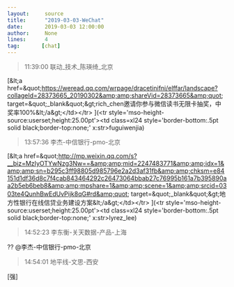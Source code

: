 ```yaml
---
layout:     source 
title:      "2019-03-03-WeChat"
date:       2019-03-03 12:00:00
author:     None
lines:      4 
tag:       [chat]
---
```

> 11:39:00  联动_技术_陈瑛绮_北京  
   
[&amp;lt;a href=&amp;quot;https://weread.qq.com/wrpage/dracetinifni/elffar/landscape?collageId=28373665_20190302&amp;amp;shareVid=28373665&amp;quot; target=&amp;quot;_blank&amp;quot;&amp;gt;rich_chen邀请你参与微信读书无限卡抽奖，中奖率100%&amp;lt;/a&amp;gt;&lt;/td&gt;&lt;/tr&gt;
](&lt;tr style='mso-height-source:userset;height:25.00pt'&gt;&lt;td class=xl24  style='border-bottom:.5pt solid black;border-top:none;' x:str&gt;fuguiwenjia)  
   
> 13:57:36  李杰-中信银行-pmo-北京  
   
[&amp;lt;a href=&amp;quot;http://mp.weixin.qq.com/s?__biz=MzIyOTYwNzg3Nw==&amp;amp;mid=2247483771&amp;amp;idx=1&amp;amp;sn=b295c3ff98805d985796e2a2d3af31fb&amp;amp;chksm=e84151d1df36d8c7f4cab843464292c26473064bbab27c76995b161a7b395890aa2b5eb6beb8&amp;amp;mpshare=1&amp;amp;scene=1&amp;amp;srcid=0303te4QunhBwEdUvPijk8qG#rd&amp;quot; target=&amp;quot;_blank&amp;quot;&amp;gt;地方性银行在线信贷业务建设方案&amp;lt;/a&amp;gt;&lt;/td&gt;&lt;/tr&gt;
](&lt;tr style='mso-height-source:userset;height:25.00pt'&gt;&lt;td class=xl24  style='border-bottom:.5pt solid black;border-top:none;' x:str&gt;lyrez_lee)  
   
> 14:52:23  李东衡-关天数据-产品-上海  
   
?? @李杰-中信银行-pmo-北京  
   
> 14:54:01  地平线-文思-西安  
   
[强]  
   
